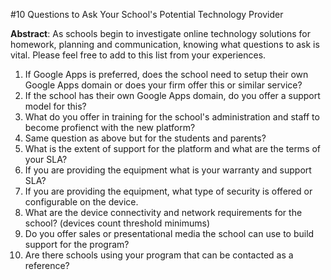 #10 Questions to Ask Your School's Potential Technology Provider

**Abstract**: As schools begin to investigate online technology solutions for homework, planning and communication, knowing what questions to ask is vital. Please feel free to add to this list from your experiences.

1. If Google Apps is preferred, does the school need to setup their own Google Apps domain or does your firm offer this or similar service?
2. If the school has their own Google Apps domain, do you offer a support model for this?
3. What do you offer in training for the school's administration and staff to become profienct with the new platform?
4. Same question as above but for the students and parents?
5. What is the extent of support for the platform and what are the terms of your SLA?
6. If you are providing the equipment what is your warranty and support SLA?
7. If you are providing the equipment, what type of security is offered or configurable on the device.
8. What are the device connectivity and network requirements for the school? (devices count threshold minimums)
9. Do you offer sales or presentational media the school can use to build support for the program?
10. Are there schools using your program that can be contacted as a reference?





